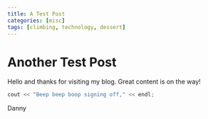 ```yaml
---
title: A Test Post
categories: [misc]
tags: [climbing, technology, dessert]
---
```


# Another Test Post

Hello and thanks for visiting my blog. Great content is on the way!

```c
cout << "Beep beep boop signing off," << endl;
```
Danny